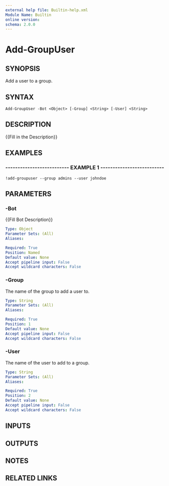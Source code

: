 ```yaml
---
external help file: Builtin-help.xml
Module Name: Builtin
online version: 
schema: 2.0.0
---
```


# Add-GroupUser

## SYNOPSIS
Add a user to a group.

## SYNTAX

```
Add-GroupUser -Bot <Object> [-Group] <String> [-User] <String>
```

## DESCRIPTION
{{Fill in the Description}}

## EXAMPLES

### -------------------------- EXAMPLE 1 --------------------------
```
!add-groupuser --group admins --user johndoe
```

## PARAMETERS

### -Bot
{{Fill Bot Description}}

```yaml
Type: Object
Parameter Sets: (All)
Aliases: 

Required: True
Position: Named
Default value: None
Accept pipeline input: False
Accept wildcard characters: False
```

### -Group
The name of the group to add a user to.

```yaml
Type: String
Parameter Sets: (All)
Aliases: 

Required: True
Position: 1
Default value: None
Accept pipeline input: False
Accept wildcard characters: False
```

### -User
The name of the user to add to a group.

```yaml
Type: String
Parameter Sets: (All)
Aliases: 

Required: True
Position: 2
Default value: None
Accept pipeline input: False
Accept wildcard characters: False
```

## INPUTS

## OUTPUTS

## NOTES

## RELATED LINKS

